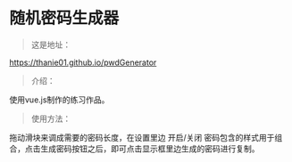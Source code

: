 # 随机密码生成器
>这是地址：

  https://thanie01.github.io/pwdGenerator

>介绍：

  使用vue.js制作的练习作品。
  
>使用方法：

  拖动滑块来调成需要的密码长度，在设置里边 开启/关闭 密码包含的样式用于组合，点击生成密码按钮之后，即可点击显示框里边生成的密码进行复制。



